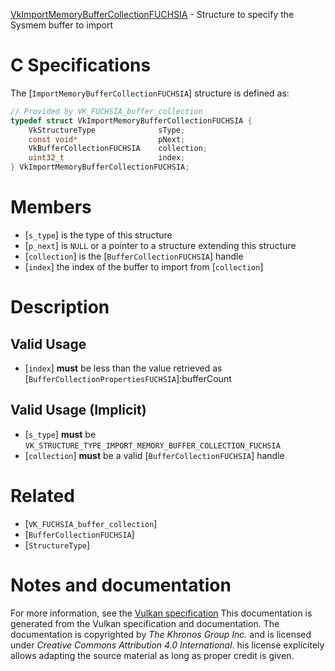 [VkImportMemoryBufferCollectionFUCHSIA](https://www.khronos.org/registry/vulkan/specs/1.3-extensions/man/html/VkImportMemoryBufferCollectionFUCHSIA.html) - Structure to specify the Sysmem buffer to import

# C Specifications
The [`ImportMemoryBufferCollectionFUCHSIA`] structure is defined as:
```c
// Provided by VK_FUCHSIA_buffer_collection
typedef struct VkImportMemoryBufferCollectionFUCHSIA {
    VkStructureType              sType;
    const void*                  pNext;
    VkBufferCollectionFUCHSIA    collection;
    uint32_t                     index;
} VkImportMemoryBufferCollectionFUCHSIA;
```

# Members
- [`s_type`] is the type of this structure
- [`p_next`] is `NULL` or a pointer to a structure extending this structure
- [`collection`] is the [`BufferCollectionFUCHSIA`] handle
- [`index`] the index of the buffer to import from [`collection`]

# Description
## Valid Usage
-  [`index`] **must**  be less than the value retrieved as [`BufferCollectionPropertiesFUCHSIA`]:bufferCount

## Valid Usage (Implicit)
-  [`s_type`] **must**  be `VK_STRUCTURE_TYPE_IMPORT_MEMORY_BUFFER_COLLECTION_FUCHSIA`
-  [`collection`] **must**  be a valid [`BufferCollectionFUCHSIA`] handle

# Related
- [`VK_FUCHSIA_buffer_collection`]
- [`BufferCollectionFUCHSIA`]
- [`StructureType`]

# Notes and documentation
For more information, see the [Vulkan specification](https://www.khronos.org/registry/vulkan/specs/1.3-extensions/html/vkspec.html)
This documentation is generated from the Vulkan specification and documentation.
The documentation is copyrighted by *The Khronos Group Inc.* and is licensed under *Creative Commons Attribution 4.0 International*.
his license explicitely allows adapting the source material as long as proper credit is given.
        